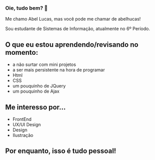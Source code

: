 ### Oie, tudo bem? 👋

Me chamo Abel Lucas, mas você pode me chamar de abelhucas! 

Sou estudante de Sistemas de Informação, atualmente no 6º Período.

## O que eu estou aprendendo/revisando no momento:
- a não surtar com mini projetos
- a ser mais persistente na hora de programar 
- Html
- CSS
- um pouquinho de JQuery
- um pouquinho de Ajax

## Me interesso por...

- FrontEnd
- UX/UI Design
- Design
- Ilustração

## Por enquanto, isso é tudo pessoal! 
